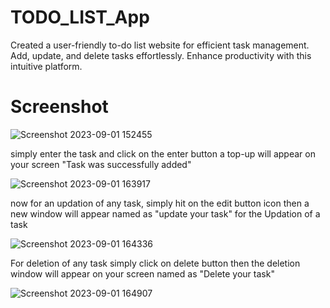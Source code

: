 # TODO_LIST_App
Created a user-friendly to-do list website for efficient task management. Add, update, and delete tasks effortlessly. Enhance productivity with this intuitive platform.

# Screenshot



![Screenshot 2023-09-01 152455](https://github.com/kartik432/TODO_LIST_App/assets/80540292/14ce3fc5-7a7c-489b-bc00-f31abae484bc)

simply enter the task and click on the enter button a top-up will appear on your screen "Task was successfully added"

![Screenshot 2023-09-01 163917](https://github.com/kartik432/TODO_LIST_App/assets/80540292/73dff68d-e1c8-4592-a52e-4f78d4dcb9a5)

now for an updation of any task, simply hit on the edit button icon then a new window will appear named as "update your task" for the Updation of a task 

![Screenshot 2023-09-01 164336](https://github.com/kartik432/TODO_LIST_App/assets/80540292/dee5524e-4ef2-4bd5-b6b2-fb4b554326c0)

For deletion of any task simply click on delete button then the deletion window will appear on your screen named as "Delete your task"

![Screenshot 2023-09-01 164907](https://github.com/kartik432/TODO_LIST_App/assets/80540292/7d5e21e8-4962-484d-ab73-64141b3f7814)

